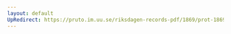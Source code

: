 ```yaml
---
layout: default
UpRedirect: https://pruto.im.uu.se/riksdagen-records-pdf/1869/prot-1869--ak--430/prot-1869--ak--430_000.pdf
---
```

